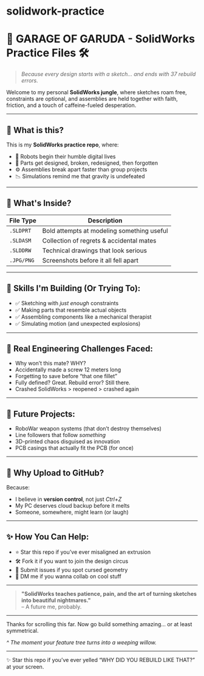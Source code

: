 # solidwork-practice
# 🦅 GARAGE OF GARUDA - SolidWorks Practice Files 🛠️  
> *Because every design starts with a sketch… and ends with 37 rebuild errors.*

Welcome to my personal **SolidWorks jungle**, where sketches roam free, constraints are optional, and assemblies are held together with faith, friction, and a touch of caffeine-fueled desperation.

---

## 🤔 What is this?

This is my **SolidWorks practice repo**, where:

- 🤖 Robots begin their humble digital lives  
- 🧱 Parts get designed, broken, redesigned, then forgotten  
- ⚙️ Assemblies break apart faster than group projects  
- 📉 Simulations remind me that gravity is undefeated

---

## 📁 What's Inside?
| File Type   | Description                          |
|-------------|--------------------------------------|
| `.SLDPRT`   | Bold attempts at modeling something useful  
| `.SLDASM`   | Collection of regrets & accidental mates  
| `.SLDDRW`   | Technical drawings that look serious  
| `.JPG/PNG`  | Screenshots before it all fell apart

---

## 🧪 Skills I'm Building (Or Trying To):

- ✅ Sketching with *just enough* constraints  
- ✅ Making parts that resemble actual objects  
- ✅ Assembling components like a mechanical therapist  
- ✅ Simulating motion (and unexpected explosions)

---

## 🤯 Real Engineering Challenges Faced:

- Why won’t this mate? WHY?  
- Accidentally made a screw 12 meters long  
- Forgetting to save before “that one fillet”  
- Fully defined? Great. Rebuild error? Still there.  
- Crashed SolidWorks > reopened > crashed again  

---

## 🦾 Future Projects:
- RoboWar weapon systems (that don’t destroy themselves)  
- Line followers that follow *something*  
- 3D-printed chaos disguised as innovation  
- PCB casings that actually fit the PCB (for once)

---

## 🚀 Why Upload to GitHub?

Because:
- I believe in **version control**, not just *Ctrl+Z*  
- My PC deserves cloud backup before it melts  
- Someone, somewhere, might learn (or laugh)

---

## ✨ How You Can Help:

- ⭐ Star this repo if you’ve ever misaligned an extrusion  
- 🛠️ Fork it if you want to join the design circus  
- 🧠 Submit issues if you spot cursed geometry  
- 📨 DM me if you wanna collab on cool stuff

---

> **"SolidWorks teaches patience, pain, and the art of turning sketches into beautiful nightmares."**  
– A future me, probably.

---

Thanks for scrolling this far. Now go build something amazing… or at least symmetrical.


*^ The moment your feature tree turns into a weeping willow.*

---

✨ Star this repo if you’ve ever yelled “WHY DID YOU REBUILD LIKE THAT?” at your screen.

